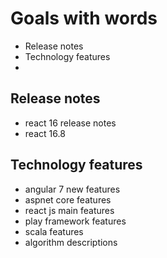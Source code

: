 # Goals with words

- Release notes
- Technology features
- 
  
## Release notes
- react 16 release notes
- react 16.8

## Technology features
- angular 7 new features
- aspnet core features
- react js main features
- play framework features
- scala features
- algorithm descriptions
